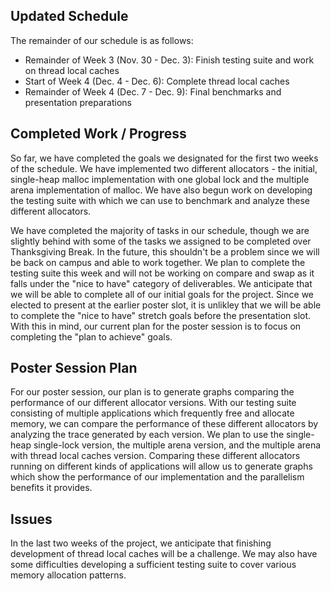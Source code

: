 ## Updated Schedule
The remainder of our schedule is as follows:
* Remainder of Week 3 (Nov. 30 - Dec. 3): Finish testing suite and work on thread local caches
* Start of Week 4 (Dec. 4 - Dec. 6): Complete thread local caches
* Remainder of Week 4 (Dec. 7 - Dec. 9): Final benchmarks and presentation preparations


## Completed Work / Progress
So far, we have completed the goals we designated for the first two weeks of the schedule. We have implemented two different allocators - the initial, single-heap malloc implementation with one global lock and the multiple arena implementation of malloc. We have also begun work on developing the testing suite with which we can use to benchmark and analyze these different allocators. 

We have completed the majority of tasks in our schedule, though we are slightly behind with some of the tasks we assigned to be completed over Thanksgiving Break. In the future, this shouldn't be a problem since we will be back on campus and able to work together. We plan to complete the testing suite this week and will not be working on compare and swap as it falls under the "nice to have" category of deliverables. We anticipate that we will be able to complete all of our initial goals for the project. Since we elected to present at the earlier poster slot, it is unlikley that we will be able to complete the "nice to have" stretch goals before the presentation slot. With this in mind, our current plan for the poster session is to focus on completing the "plan to achieve" goals. 


## Poster Session Plan
For our poster session, our plan is to generate graphs comparing the performance of our different allocator versions. With our testing suite consisting of multiple applications which frequently free and allocate memory, we can compare the performance of these different allocators by analyzing the trace generated by each version. We plan to use the single-heap single-lock version, the multiple arena version, and the multiple arena with thread local caches version. Comparing these different allocators running on different kinds of applications will allow us to generate graphs which show the performance of our implementation and the parallelism benefits it provides. 


## Issues
In the last two weeks of the project, we anticipate that finishing development of thread local caches will be a challenge. We may also have some difficulties developing a sufficient testing suite to cover various memory allocation patterns. 
